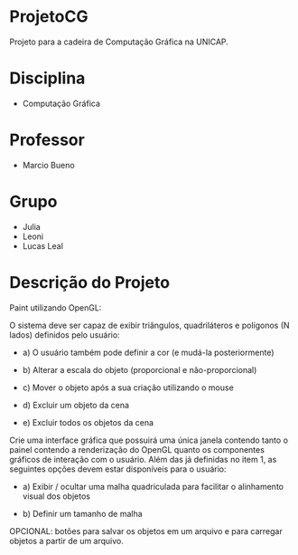 # ProjetoCG
Projeto para a cadeira de Computação Gráfica na UNICAP. 

# Disciplina

- Computação Gráfica

# Professor

- Marcio Bueno

# Grupo

- Julia
- Leoni
- Lucas Leal

# Descrição do Projeto

Paint utilizando OpenGL:


O sistema deve ser capaz de exibir triângulos, quadriláteros e polígonos (N lados) definidos pelo usuário:

- a) O usuário também pode definir a cor (e mudá-la posteriormente)

- b) Alterar a escala do objeto (proporcional e não-proporcional)

- c) Mover o objeto após a sua criação utilizando o mouse

- d) Excluir um objeto da cena

- e) Excluir todos os objetos da cena

Crie uma interface gráfica que possuirá uma única janela contendo tanto o painel contendo a renderização
do OpenGL quanto os componentes gráficos de interação com o usuário. Além das já definidas no item 1,
as seguintes opções devem estar disponíveis para o usuário:


- a) Exibir / ocultar uma malha quadriculada para facilitar o alinhamento visual dos objetos

- b) Definir um tamanho de malha


OPCIONAL: botões para salvar os objetos em um arquivo e para carregar objetos a partir de um arquivo.
